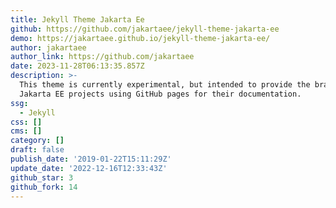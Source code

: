```yaml
---
title: Jekyll Theme Jakarta Ee
github: https://github.com/jakartaee/jekyll-theme-jakarta-ee
demo: https://jakartaee.github.io/jekyll-theme-jakarta-ee/
author: jakartaee
author_link: https://github.com/jakartaee
date: 2023-11-28T06:13:35.857Z
description: >-
  This theme is currently experimental, but intended to provide the branding for
  Jakarta EE projects using GitHub pages for their documentation.
ssg:
  - Jekyll
css: []
cms: []
category: []
draft: false
publish_date: '2019-01-22T15:11:29Z'
update_date: '2022-12-16T12:33:43Z'
github_star: 3
github_fork: 14
---
```


